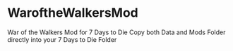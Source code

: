 # WaroftheWalkersMod
War of the Walkers Mod for 7 Days to Die
Copy both Data and Mods Folder directly into your 7 Days to Die Folder
